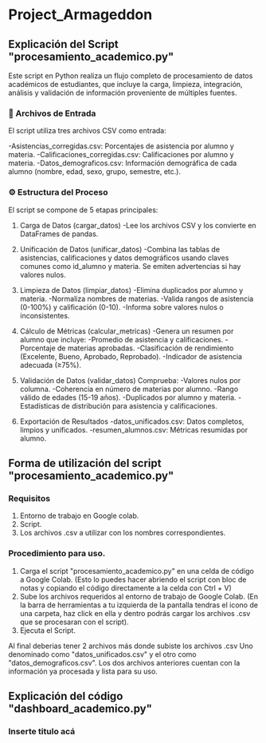 # Project_Armageddon

## Explicación del Script "procesamiento_academico.py"
Este script en Python realiza un flujo completo de procesamiento de datos académicos de estudiantes, que incluye la carga, limpieza, integración, análisis y validación de información proveniente de múltiples fuentes.

### 📁 Archivos de Entrada
El script utiliza tres archivos CSV como entrada:

-Asistencias_corregidas.csv: Porcentajes de asistencia por alumno y materia.
-Calificaciones_corregidas.csv: Calificaciones por alumno y materia.
-Datos_demograficos.csv: Información demográfica de cada alumno (nombre, edad, sexo, grupo, semestre, etc.).

### ⚙️ Estructura del Proceso
El script se compone de 5 etapas principales:

1. Carga de Datos (cargar_datos)
-Lee los archivos CSV y los convierte en DataFrames de pandas.

2. Unificación de Datos (unificar_datos)
-Combina las tablas de asistencias, calificaciones y datos demográficos usando claves comunes como id_alumno y materia. Se emiten advertencias si hay valores nulos.

3. Limpieza de Datos (limpiar_datos)
-Elimina duplicados por alumno y materia.
-Normaliza nombres de materias.
-Valida rangos de asistencia (0-100%) y calificación (0-10).
-Informa sobre valores nulos o inconsistentes.

4. Cálculo de Métricas (calcular_metricas)
-Genera un resumen por alumno que incluye:
-Promedio de asistencia y calificaciones.
-Porcentaje de materias aprobadas.
-Clasificación de rendimiento (Excelente, Bueno, Aprobado, Reprobado).
-Indicador de asistencia adecuada (≥75%).

5. Validación de Datos (validar_datos)
Comprueba:
-Valores nulos por columna.
-Coherencia en número de materias por alumno.
-Rango válido de edades (15-19 años).
-Duplicados por alumno y materia.
-Estadísticas de distribución para asistencia y calificaciones.

6. Exportación de Resultados
-datos_unificados.csv: Datos completos, limpios y unificados.
-resumen_alumnos.csv: Métricas resumidas por alumno.


## Forma de utilización del script "procesamiento_academico.py"

### Requisitos
1. Entorno de trabajo en Google colab.
2. Script.
3. Los archivos .csv a utilizar con los nombres correspondientes.

### Procedimiento para uso.
1. Carga el script "procesamiento_academico.py" en una celda de código a Google Colab.
(Esto lo puedes hacer abriendo el script con bloc de notas y copiando el código directamente a la celda con Ctrl + V)
2. Sube los archivos requeridos al entorno de trabajo de Google Colab.
(En la barra de herramientas a tu izquierda de la pantalla tendras el icono de una carpeta, haz click en ella y dentro podrás cargar los archivos .csv que se procesaran con el script).
3. Ejecuta el Script.

Al final deberias tener 2 archivos más donde subiste los archivos .csv
Uno denominado como "datos_unificados.csv" y el otro como "datos_demograficos.csv".
Los dos archivos anteriores cuentan con la información ya procesada y lista para su uso.


## Explicación del código "dashboard_academico.py"

### Inserte titulo acá
